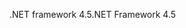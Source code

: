 <span data-ttu-id="629ac-101">.NET framework 4.5</span><span class="sxs-lookup"><span data-stu-id="629ac-101">.NET Framework 4.5</span></span>